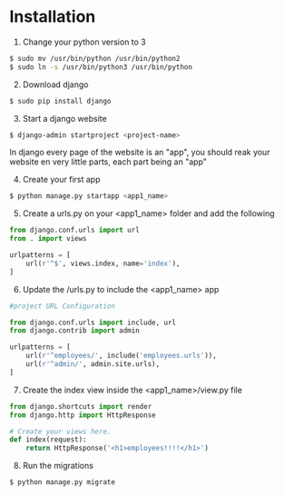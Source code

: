 # Installation


1) Change your python version to 3

```sh
$ sudo mv /usr/bin/python /usr/bin/python2 
$ sudo ln -s /usr/bin/python3 /usr/bin/python
```

2) Download django

```sh
$ sudo pip install django
```

3) Start a django website

```sh
$ django-admin startproject <project-name>
```
In django every page of the website is an "app", you should reak your website en very little parts, each part being an "app"

4) Create your first app

```sh
$ python manage.py startapp <app1_name>
```
5) Create a urls.py on your <app1_name> folder and add the following

```py
from django.conf.urls import url
from . import views

urlpatterns = [
    url(r'^$', views.index, name='index'),
]
```

6) Update the <project-name>/urls.py to include the <app1_name> app

```python
#project URL Configuration

from django.conf.urls import include, url
from django.contrib import admin

urlpatterns = [
    url(r'^employees/', include('employees.urls')),
    url(r'^admin/', admin.site.urls),
]
```

7) Create the index view inside the <app1_name>/view.py file

```python
from django.shortcuts import render
from django.http import HttpResponse

# Create your views here.
def index(request):
    return HttpResponse('<h1>employees!!!!</h1>')
```

8) Run the migrations

```sh
$ python manage.py migrate
```
